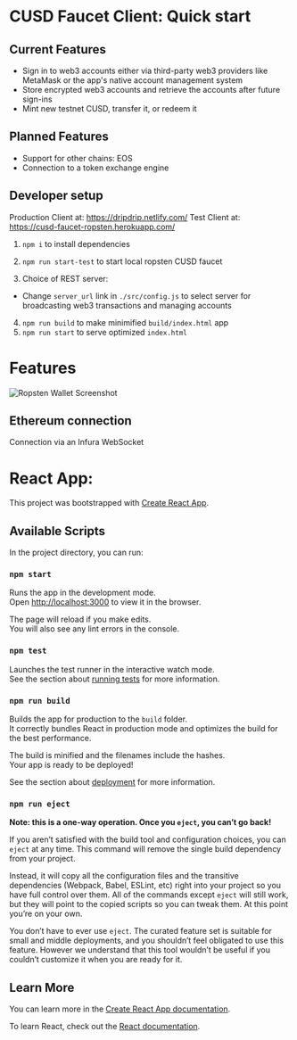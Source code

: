 # CUSD Faucet Client: Quick start

## Current Features
- Sign in to web3 accounts either via third-party web3 providers like MetaMask or the app's native account management system
- Store encrypted web3 accounts and retrieve the accounts after future sign-ins
- Mint new testnet CUSD, transfer it, or redeem it

## Planned Features
- Support for other chains: EOS
- Connection to a token exchange engine

## Developer setup

Production Client at: https://dripdrip.netlify.com/
Test Client at: https://cusd-faucet-ropsten.herokuapp.com/

1) `npm i` to install dependencies
2) `npm run start-test` to start local ropsten CUSD faucet

3) Choice of REST server:
- Change `server_url` link in `./src/config.js` to select server for broadcasting web3 transactions and managing accounts

4) `npm run build` to make minimified `build/index.html` app
5) `npm run start` to serve optimized `index.html`

# Features

![Ropsten Wallet Screenshot](https://github.com/nicholaspai/cusd-faucet-client/blob/master/cusd-faucet-account.gif)

## Ethereum connection
Connection via an Infura WebSocket

# React App: 
This project was bootstrapped with [Create React App](https://github.com/facebook/create-react-app).

## Available Scripts

In the project directory, you can run:

### `npm start`

Runs the app in the development mode.<br>
Open [http://localhost:3000](http://localhost:3000) to view it in the browser.

The page will reload if you make edits.<br>
You will also see any lint errors in the console.

### `npm test`

Launches the test runner in the interactive watch mode.<br>
See the section about [running tests](https://facebook.github.io/create-react-app/docs/running-tests) for more information.

### `npm run build`

Builds the app for production to the `build` folder.<br>
It correctly bundles React in production mode and optimizes the build for the best performance.

The build is minified and the filenames include the hashes.<br>
Your app is ready to be deployed!

See the section about [deployment](https://facebook.github.io/create-react-app/docs/deployment) for more information.

### `npm run eject`

**Note: this is a one-way operation. Once you `eject`, you can’t go back!**

If you aren’t satisfied with the build tool and configuration choices, you can `eject` at any time. This command will remove the single build dependency from your project.

Instead, it will copy all the configuration files and the transitive dependencies (Webpack, Babel, ESLint, etc) right into your project so you have full control over them. All of the commands except `eject` will still work, but they will point to the copied scripts so you can tweak them. At this point you’re on your own.

You don’t have to ever use `eject`. The curated feature set is suitable for small and middle deployments, and you shouldn’t feel obligated to use this feature. However we understand that this tool wouldn’t be useful if you couldn’t customize it when you are ready for it.

## Learn More

You can learn more in the [Create React App documentation](https://facebook.github.io/create-react-app/docs/getting-started).

To learn React, check out the [React documentation](https://reactjs.org/).
